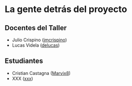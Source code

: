 ﻿# La gente detrás del proyecto

## Docentes del Taller

* Julio Crispino ([jmcrispino](https://github.com/jmcrispino))
* Lucas Videla ([delucas](https://github.com/delucas))

## Estudiantes

* Cristian Castagna ([Marvix8](https://github.com/Marvix8))
* XXX ([xxx](https://github.com/xxx))
